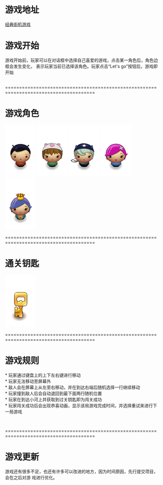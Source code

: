 <h1>游戏地址</h1>
<a href="https://github.com/SupJoeeeeeey/Udacity/tree/master/Project2/index.html">经典街机游戏</a>
<br>
<h1>游戏开始</h1>
<p>
	游戏开始前，玩家可以在对话框中选择自己喜爱的游戏，点击某一角色后，角色边框会发生变化，
	表示玩家当前已选择该角色。玩家点击“Let's go”按钮后，游戏即开始
</p>
<br>
======================================================================================

<h1>游戏角色</h1>

![character](./images/char-boy.png)
![character](./images/char-cat-girl.png)
![character](./images/char-horn-girl.png)
![character](./images/char-pink-girl.png)
![character](./images/char-princess-girl.png)
<br>

======================================================================================

<h1>通关钥匙</h1>

![key](./images/Key.png)
<br>

======================================================================================

<h1>游戏规则</h1>
<p>
	* 玩家通过键盘上的上下左右键进行移动<br>
	* 玩家无法移动至屏幕外<br>
	* 敌人会在屏幕上从左至右移动，并在到达右端后随机选择一行继续移动<br>
	* 玩家撞到敌人后会自动退回到最下面两行随机位置<br>
	* 玩家在到达小河上并获取到过关钥匙即为闯关成功<br>
	* 玩家闯关成功后会出现恭喜动画，显示该局游戏完成时间，并选择重试来进行下一局游戏<br>
</p>
<br>

======================================================================================

<h1>游戏更新</h1>
<p>
	游戏还有很多不足，也还有许多可以改进的地方，因为时间原因，先行提交项目，会在之后对游
	戏进行优化。
</p>